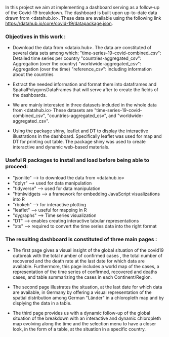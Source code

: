 In this project we aim at implementing a dashboard serving as a follow-up of the Covid-19 breakdown. The dashboard is built upon
up-to-date data drawn from <datahub.io>. These data are available using the following link https://datahub.io/core/covid-19/datapackage.json.

### Objectives in this work :

- Download the data from <dataio.hub>. The data are constituted of several data sets among which:
  "time-series-19-covid-combined_csv": Detailed time series per country 
  "countries-aggregated_csv": Aggregation (over the country) 
  "worldwide-aggregated_csv": Aggregation (over the time) 
  "reference_csv": including information about the countries

- Extract the needed information and format them into dataframes and SpatialPolygonsDataFrames
  that will serve after to create the fields of the dashboards.

- We are mainly interested in three datasets included in the whole data from <datahub.io>
  These datasets are "time-series-19-covid-combined_csv", "countries-aggregated_csv", and
  "worldwide-aggregated_csv".

- Using the package shiny, leaflet and DT to display the interactive illustrations in the dashboard.
   Specifically leaflet was used for map and DT for printing out table. The package shiny was used to 
   create interactive and dynamic web-based materials.


###  Useful R packages to install and load before being able to proceed:

- "jsonlite"      --> to download the data from <datahub.io>
- "dplyr"         --> used for data manipulation
- "tidyverse"     --> used for data manipulation
- "htmlwidgets  --> a framework for embedding JavaScript visualizations into R
- "rbokeh"      --> for interactive plotting
- "leaflet"     --> useful for mapping in R 
- "dygraphs"    --> Time series visualization
- "DT"          --> enables creating interactive tabular representations
- "xts"         --> required to convert the time series data into the right format


### The resulting dashboard is constituted of three main pages :

- The first page gives a visual insight of the global situation of the covid19 outbreak with the total number of confirmed cases
, the total number of recovered and the death rate at the last date for which data are available. Furthermore, this page includes
a world map of the cases, a representation of the time series of confirmed, recovered and deaths cases, and table summarizing the
cases in each Continent/Region.

- The second page illustrates the situation, at the last date for which data are available, in Germany by offering a visual
representation of the spatial distribution among German "Länder" in a chloropleth map and by displying the data in a table.

- The third page provides us with a dynamic follow-up of the global situation of the breakdown with an interactive and dynamic
chloropleth map evolving along the time and the selection menu to have a closer look, in the form of a table, at the situation
in a specific country.
